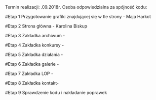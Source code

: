 Termin realizacji: .09.2018r.
Osoba odpowiedzialna za spójność kodu:

#Etap 1
Przygotowanie grafiki znajdującej się w tle strony - Maja Harkot

#Etap 2
Strona główna - Karolina Biskup

#Etap 3
Zakładka archiwum -

#Etap 4
Zakładka konkursy -

#Etap 5
Zakładka działania -

#Etap 6
Zakładka galerie -

#Etap 7
Zakładka LOP -

#Etap 8
Zakładka kontakt-

#Etap 9
Sprawdzenie kodu i nakładanie poprawek
